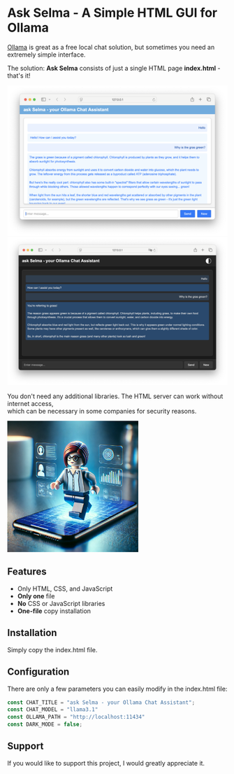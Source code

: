 # Ask Selma - A Simple HTML GUI for Ollama

[Ollama](https://ollama.com) is great as a free local chat solution, but sometimes you need an extremely simple interface.

The solution: **Ask Selma** consists of just a single HTML page **index.html** - that's it!

<img src="img/image.png" width="600">

<img src="img/image1.png" width="600">

You don't need any additional libraries. The HTML server can work without internet access,  
which can be necessary in some companies for security reasons.


<img src="img/selma.png" width="300">

## Features
* Only HTML, CSS, and JavaScript
* **Only one** file
* **No** CSS or JavaScript libraries
* **One-file** copy installation

## Installation
Simply copy the index.html file.

## Configuration
There are only a few parameters you can easily modify in the index.html file:

```javascript
const CHAT_TITLE = "ask Selma - your Ollama Chat Assistant";
const CHAT_MODEL = "llama3.1"
const OLLAMA_PATH = "http://localhost:11434"
const DARK_MODE = false;
```

## Support
If you would like to support this project, I would greatly appreciate it.